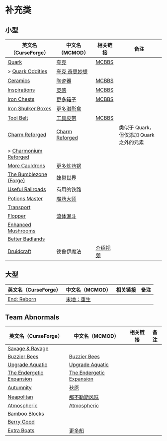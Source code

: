 # 补充类

## 小型

| 英文名（CurseForge）                                                                        | 中文名（MCMOD）                                        | 相关链接                                               | 备注                                    |
| ------------------------------------------------------------------------------------------- | ------------------------------------------------------ | ------------------------------------------------------ | --------------------------------------- |
| [Quark](https://www.curseforge.com/minecraft/mc-mods/quark)                                 | [夸克](https://www.mcmod.cn/class/527.html)            | [MCBBS](https://www.mcbbs.net/thread-648145-1-1.html)  |                                         |
| > [Quark Oddities](https://www.curseforge.com/minecraft/mc-mods/quark-oddities)             | [夸克 奇思妙想](https://www.mcmod.cn/class/1823.html)  |                                                        |                                         |
| [Ceramics](https://www.curseforge.com/minecraft/mc-mods/ceramics)                           | [陶瓷器](https://www.mcmod.cn/class/1427.html)         | [MCBBS](https://www.mcbbs.net/thread-686501-1-1.html)  |                                         |
| [Inspirations](https://www.curseforge.com/minecraft/mc-mods/inspirations)                   | [灵感](https://www.mcmod.cn/class/1122.html)           | [MCBBS](https://www.mcbbs.net/thread-940567-1-1.html)  |                                         |
| [Iron Chests](https://www.curseforge.com/minecraft/mc-mods/iron-chests)                     | [更多箱子](https://www.mcmod.cn/class/20.html)         | [MCBBS](https://www.mcbbs.net/thread-372723-1-1.html)  |                                         |
| [Iron Shulker Boxes](https://www.curseforge.com/minecraft/mc-mods/iron-shulker-boxes)       | [更多潜影盒](https://www.mcmod.cn/class/1974.html)     |                                                        |                                         |
| [Tool Belt](https://www.curseforge.com/minecraft/mc-mods/tool-belt)                         | [工具皮带](https://www.mcmod.cn/class/2649.html)       | [MCBBS](https://www.mcbbs.net/thread-677629-1-1.html)  |                                         |
| [Charm Reforged](https://www.curseforge.com/minecraft/mc-mods/charm-reforged)               | [Charm Reforged](https://www.mcmod.cn/class/2069.html) |                                                        | 类似于 Quark，但仅添加 Quark 之外的元素 |
| > [Charmonium Reforged](https://www.curseforge.com/minecraft/mc-mods/charmonium-reforged)   |                                                        |                                                        |                                         |
| [More Cauldrons](https://www.curseforge.com/minecraft/mc-mods/more-cauldrons)               | [更多炼药锅](https://www.mcmod.cn/class/2223.html)     |                                                        |                                         |
| [The Bumblezone (Forge)](https://www.curseforge.com/minecraft/mc-mods/the-bumblezone-forge) | [蜂巢世界](https://www.mcmod.cn/class/2489.html)       |                                                        |                                         |
| [Useful Railroads](https://www.curseforge.com/minecraft/mc-mods/useful-railroads)           | 有用的铁路                                             |                                                        |                                         |
| [Potions Master](https://www.curseforge.com/minecraft/mc-mods/potionsmaster)                | [魔药大师](https://www.mcmod.cn/class/3137.html)       |                                                        |                                         |
| [Transport](https://www.curseforge.com/minecraft/mc-mods/transport)                         |                                                        |                                                        |                                         |
| [Flopper](https://www.curseforge.com/minecraft/mc-mods/flopper)                             | [流体漏斗](https://www.mcmod.cn/class/2096.html)       |                                                        |                                         |
| [Enhanced Mushrooms](https://www.curseforge.com/minecraft/mc-mods/enhanced-mushrooms)       |                                                        |                                                        |                                         |
| [Better Badlands](https://www.curseforge.com/minecraft/mc-mods/better-badlands)             |                                                        |                                                        |                                         |
| [Druidcraft](https://www.curseforge.com/minecraft/mc-mods/druidcraft)                       | 德鲁伊魔法                                             | [介绍视频](https://www.bilibili.com/video/av413176041) |                                         |

## 大型

| 英文名（CurseForge）                                                   | 中文名（MCMOD）                                    | 相关链接 | 备注 |
| ---------------------------------------------------------------------- | -------------------------------------------------- | -------- | ---- |
| [End: Reborn](https://www.curseforge.com/minecraft/mc-mods/end-reborn) | [末地：重生](https://www.mcmod.cn/class/2240.html) |          |      |

## Team Abnormals

| 英文名（CurseForge）                                                                | 中文名（MCMOD）                                                  | 相关链接 | 备注 |
| ----------------------------------------------------------------------------------- | ---------------------------------------------------------------- | -------- | ---- |
| [Savage & Ravage](https://www.curseforge.com/minecraft/mc-mods/savage-and-ravage)   |                                                                  |          |      |
| [Buzzier Bees](https://www.curseforge.com/minecraft/mc-mods/buzzier-bees)           | [Buzzier Bees](https://www.mcmod.cn/class/2326.html)             |          |      |
| [Upgrade Aquatic](https://www.curseforge.com/minecraft/mc-mods/upgrade-aquatic)     | [Upgrade Aquatic](https://www.mcmod.cn/class/2916.html)          |          |      |
| [The Endergetic Expansion](https://www.curseforge.com/minecraft/mc-mods/endergetic) | [The Endergetic Expansion](https://www.mcmod.cn/class/2470.html) |          |      |
| [Autumnity](https://www.curseforge.com/minecraft/mc-mods/autumnity)                 | [秋原](https://www.mcmod.cn/class/2412.html)                     |          |      |
| [Neapolitan](https://www.curseforge.com/minecraft/mc-mods/neapolitan)               | [那不勒斯风味](https://www.mcmod.cn/class/3212.html)             |          |      |
| [Atmospheric](https://www.curseforge.com/minecraft/mc-mods/atmospheric)             | [Atmospheric](https://www.mcmod.cn/class/3208.html)              |          |      |
| [Bamboo Blocks](https://www.curseforge.com/minecraft/mc-mods/bamboo-blocks)         |                                                                  |          |      |
| [Berry Good](https://www.curseforge.com/minecraft/mc-mods/berry-good)               |                                                                  |          |      |
| [Extra Boats](https://www.curseforge.com/minecraft/mc-mods/extra-boats)             | [更多船](https://www.mcmod.cn/class/3222.html)                   |          |      |

